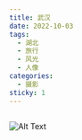```yaml
---
title: 武汉
date: 2022-10-03
tags:
  - 湖北
  - 旅行
  - 风光
  - 人像
categories:
  - 摄影
sticky: 1
---
```


<img src="https://blog-1321452376.cos.ap-shanghai.myqcloud.com/%E6%91%84%E5%BD%B1/%E6%AD%A6%E6%B1%89/haou-5572.jpg" alt="">

<!-- more -->

![Alt Text]()
